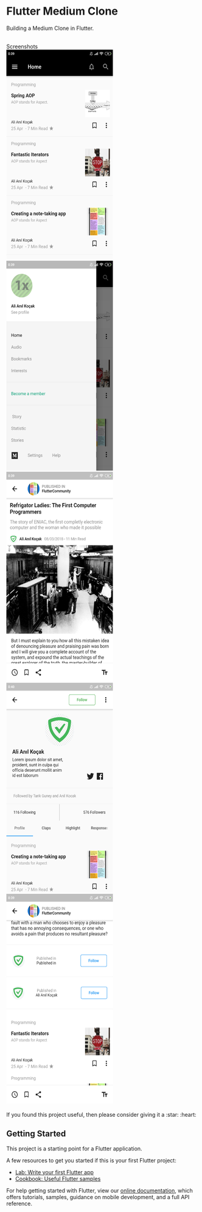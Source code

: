 # Flutter Medium Clone

Building a Medium Clone in Flutter.

<br>
Screenshots<br>

<img src="https://github.com/AliAnilKocak/FlutterMediumClone/blob/master/screenshots/ss1.png" width="280" height="550">
<img src="https://github.com/AliAnilKocak/FlutterMediumClone/blob/master/screenshots/ss2.png" width="280" height="550">
<img src="https://github.com/AliAnilKocak/FlutterMediumClone/blob/master/screenshots/ss3.png" width="280" height="550">
<img src="https://github.com/AliAnilKocak/FlutterMediumClone/blob/master/screenshots/ss4.png" width="280" height="550">
<img src="https://github.com/AliAnilKocak/FlutterMediumClone/blob/master/screenshots/ss5.png" width="280" height="550">


<br>
<br>
If you found this project useful, then please consider giving it a :star:  :heart:

## Getting Started

This project is a starting point for a Flutter application.

A few resources to get you started if this is your first Flutter project:

- [Lab: Write your first Flutter app](https://flutter.io/docs/get-started/codelab)
- [Cookbook: Useful Flutter samples](https://flutter.io/docs/cookbook)

For help getting started with Flutter, view our 
[online documentation](https://flutter.io/docs), which offers tutorials, 
samples, guidance on mobile development, and a full API reference.